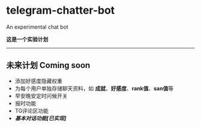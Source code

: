 # telegram-chatter-bot
An experimental chat bot

**这是一个实验计划**
***
## 未来计划 Coming soon
* 添加好感度隐藏权重
* 为每个用户单独存储聊天资料，如 **成就**、**好感度**、**rank值**、**san值**等
* 早安晚安定时问候开关
* 报时功能
* TG评论区功能
* ***基本对话功能[已实现]***
